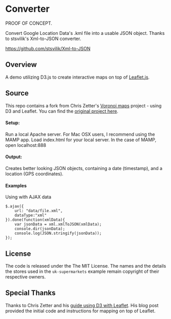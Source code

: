 Converter
===========

PROOF OF CONCEPT.

Convert Google Location Data's .kml file into a usable JSON object. Thanks to stsvilik's Xml-to-JSON converter.

https://github.com/stsvilik/Xml-to-JSON

Overview
---
A demo utilizing D3.js to create interactive maps on top of [Leaflet.js](http://leafletjs.com/).

Source
---

This repo contains a fork from Chris Zetter's [Voronoi maps](http://chriszetter.com/blog/2014/06/14/visualising-supermarkets-with-a-voronoi-diagram/) project - using D3 and Leaflet. You can find the [original project here](https://github.com/zetter/voronoi-maps).


#### Setup:

Run a local Apache server. For Mac OSX users, I recommend using the MAMP app. 
Load index.html for your local server. In the case of MAMP, open localhost:888

#### Output:

Creates better looking JSON objects, containing a date (timestamp), and a location (GPS coordinates).

#### Examples

Using with AJAX data

	$.ajax({
		url: "data/file.xml",
		dataType:"xml"
	}).done(function(xmlData){
		var jsonData = xml.xmlToJSON(xmlData);
		console.dir(jsonData);
		console.log(JSON.stringify(jsonData));
	});

License
---

The code is released under the The MIT License. The names and the details the stores used in the `uk-supermarkets` example remain copyright of their respective owners.

Special Thanks
---

Thanks to Chris Zetter and his [guide using D3 with Leaflet](http://chriszetter.com/blog/2014/06/15/building-a-voronoi-map-with-d3-and-leaflet/). His blog post provided the initial code and instructions for mapping on top of Leaflet.